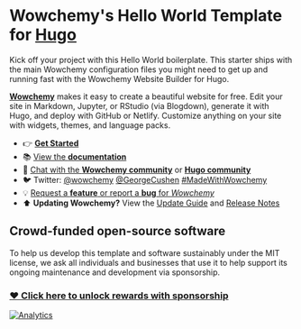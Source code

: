 # Wowchemy's Hello World Template for [Hugo](https://github.com/gohugoio/hugo)

Kick off your project with this Hello World boilerplate. This starter ships with the main Wowchemy configuration files you might need to get up and running fast with the Wowchemy Website Builder for Hugo.

<!--[Check out the demo](https://academic-demo.netlify.app) of what you'll get in less than 10 minutes, or [view the showcase](https://wowchemy.com/user-stories/).-->

[**Wowchemy**](https://wowchemy.com) makes it easy to create a beautiful website for free. Edit your site in Markdown, Jupyter, or RStudio (via Blogdown), generate it with Hugo, and deploy with GitHub or Netlify. Customize anything on your site with widgets, themes, and language packs.

- 👉 [**Get Started**](https://wowchemy.com/docs/install/)
- 📚 [View the **documentation**](https://wowchemy.com/docs/)
- 💬 [Chat with the **Wowchemy community**](https://discord.gg/z8wNYzb) or [**Hugo community**](https://discourse.gohugo.io)
- 🐦 Twitter: [@wowchemy](https://twitter.com/wowchemy) [@GeorgeCushen](https://twitter.com/GeorgeCushen) [#MadeWithWowchemy](https://twitter.com/search?q=(%23MadeWithWowchemy%20OR%20%23MadeWithAcademic)&src=typed_query)
- 💡 [Request a **feature** or report a **bug** for _Wowchemy_](https://github.com/wowchemy/wowchemy-hugo-modules/issues)
- ⬆️ **Updating Wowchemy?** View the [Update Guide](https://wowchemy.com/docs/update/) and [Release Notes](https://wowchemy.com/updates/)

## Crowd-funded open-source software

To help us develop this template and software sustainably under the MIT license, we ask all individuals and businesses that use it to help support its ongoing maintenance and development via sponsorship.

### [❤️ Click here to unlock rewards with sponsorship](https://wowchemy.com/plans/)

<!--
[![Screenshot](https://raw.githubusercontent.com/wowchemy/wowchemy-hugo-modules/master/academic.png)](https://wowchemy.com)
-->

[![Analytics](https://ga-beacon.appspot.com/UA-78646709-2/starter-hello-world/readme?pixel)](https://github.com/igrigorik/ga-beacon)
